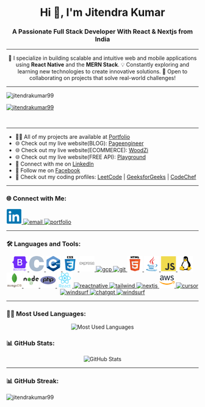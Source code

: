 


<h1 align="center">Hi 👋, I'm Jitendra Kumar</h1>
<h3 align="center">A Passionate Full Stack Developer With React & Nextjs from India</h3>

---

<p align="center">
🌟 I specialize in building scalable and intuitive web and mobile applications using <strong>React Native</strong> and the <strong>MERN Stack</strong>.  
💡 Constantly exploring and learning new technologies to create innovative solutions.  
🚀 Open to collaborating on projects that solve real-world challenges!
</p>

---
<p align="left"> <img src="https://komarev.com/ghpvc/?username=jitendrakumar99&label=Profile%20views&color=0e75b6&style=flat" alt="jitendrakumar99" /> </p>

<p align="left"> <a href="https://github.com/ryo-ma/github-profile-trophy"><img src="https://github-profile-trophy.vercel.app/?username=jitendrakumar99" alt="jitendrakumar99" /></a> </p>

<p align="left"> <a href="https://twitter.com/" target="blank"><img src="https://img.shields.io/twitter/follow/?logo=twitter&style=for-the-badge" alt="" /></a> </p>

---


- 👨‍💻 All of my projects are available at [Portfolio](https://portfolio-pink-kappa-60.vercel.app/)
- 🌐 Check out my live website(BLOG): [Pageengineer](https://pageengineer.com)
- 🌐 Check out my live website(ECOMMERCE): [WoodZi](https://woodzi.in)
- 🌐 Check out my live website(FREE API): [Playground](https://app.pageengineer.com)
- 💼 Connect with me on [LinkedIn](https://www.linkedin.com/in/jitendrakumar99/)  
- 📘 Follow me on [Facebook](https://www.facebook.com/your-username/)  
- 🧩 Check out my coding profiles: [LeetCode](https://leetcode.com/u/Jitendra_kumar11/) | [GeeksforGeeks](https://www.geeksforgeeks.org/user/kumarjitealxt/) | [CodeChef](https://www.codechef.com/users/jitendra111)

---
<h3 align="left">🌐 Connect with Me:</h3>
<p align="left">
  <a href="https://www.linkedin.com/in/jitendra-kumar-530b78260/" target="_blank" rel="noreferrer">
    <img src="https://raw.githubusercontent.com/devicons/devicon/master/icons/linkedin/linkedin-original.svg" alt="linkedin" width="40" height="40"/>
  </a>
  <a href="mailto:kumarjitendra6839@gmail.com" target="_blank" rel="noreferrer">
    <img src="https://www.vectorlogo.zone/logos/gmail/gmail-icon.svg" alt="email" width="40" height="40"/>
  </a>
  <a href="https://portfolio-pink-kappa-60.vercel.app/" target="_blank" rel="noreferrer">
  <img src="https://img.icons8.com/ios-filled/50/000000/briefcase.png" alt="portfolio" width="40" height="40"/>
</a>




</p>

---

<h3 align="left">🛠️ Languages and Tools:</h3>
<p align="center">
  <a href="https://getbootstrap.com" target="_blank" rel="noreferrer">
    <img src="https://raw.githubusercontent.com/devicons/devicon/master/icons/bootstrap/bootstrap-plain-wordmark.svg" alt="bootstrap" width="40" height="40"/>
  </a>
  <a href="https://www.cprogramming.com/" target="_blank" rel="noreferrer">
    <img src="https://raw.githubusercontent.com/devicons/devicon/master/icons/c/c-original.svg" alt="c" width="40" height="40"/>
  </a>
  <a href="https://www.w3schools.com/cpp/" target="_blank" rel="noreferrer">
    <img src="https://raw.githubusercontent.com/devicons/devicon/master/icons/cplusplus/cplusplus-original.svg" alt="cplusplus" width="40" height="40"/>
  </a>
  <a href="https://www.w3schools.com/css/" target="_blank" rel="noreferrer">
    <img src="https://raw.githubusercontent.com/devicons/devicon/master/icons/css3/css3-original-wordmark.svg" alt="css3" width="40" height="40"/>
  </a>
  <a href="https://expressjs.com" target="_blank" rel="noreferrer">
    <img src="https://raw.githubusercontent.com/devicons/devicon/master/icons/express/express-original-wordmark.svg" alt="express" width="40" height="40"/>
  </a>
  <a href="https://cloud.google.com" target="_blank" rel="noreferrer">
    <img src="https://www.vectorlogo.zone/logos/google_cloud/google_cloud-icon.svg" alt="gcp" width="40" height="40"/>
  </a>
  <a href="https://git-scm.com/" target="_blank" rel="noreferrer">
    <img src="https://www.vectorlogo.zone/logos/git-scm/git-scm-icon.svg" alt="git" width="40" height="40"/>
  </a>
  <a href="https://www.w3.org/html/" target="_blank" rel="noreferrer">
    <img src="https://raw.githubusercontent.com/devicons/devicon/master/icons/html5/html5-original-wordmark.svg" alt="html5" width="40" height="40"/>
  </a>
  <a href="https://www.java.com" target="_blank" rel="noreferrer">
    <img src="https://raw.githubusercontent.com/devicons/devicon/master/icons/java/java-original.svg" alt="java" width="40" height="40"/>
  </a>
  <a href="https://developer.mozilla.org/en-US/docs/Web/JavaScript" target="_blank" rel="noreferrer">
    <img src="https://raw.githubusercontent.com/devicons/devicon/master/icons/javascript/javascript-original.svg" alt="javascript" width="40" height="40"/>
  </a>
  <a href="https://www.linux.org/" target="_blank" rel="noreferrer">
    <img src="https://raw.githubusercontent.com/devicons/devicon/master/icons/linux/linux-original.svg" alt="linux" width="40" height="40"/>
  </a>
  <a href="https://www.mongodb.com/" target="_blank" rel="noreferrer">
    <img src="https://raw.githubusercontent.com/devicons/devicon/master/icons/mongodb/mongodb-original-wordmark.svg" alt="mongodb" width="40" height="40"/>
  </a>
  <a href="https://nodejs.org" target="_blank" rel="noreferrer">
    <img src="https://raw.githubusercontent.com/devicons/devicon/master/icons/nodejs/nodejs-original-wordmark.svg" alt="nodejs" width="40" height="40"/>
  </a>
  <a href="https://www.php.net" target="_blank" rel="noreferrer">
    <img src="https://raw.githubusercontent.com/devicons/devicon/master/icons/php/php-original.svg" alt="php" width="40" height="40"/>
  </a>
  <a href="https://reactjs.org/" target="_blank" rel="noreferrer">
    <img src="https://raw.githubusercontent.com/devicons/devicon/master/icons/react/react-original-wordmark.svg" alt="react" width="40" height="40"/>
  </a>
  <a href="https://reactnative.dev/" target="_blank" rel="noreferrer">
    <img src="https://reactnative.dev/img/header_logo.svg" alt="reactnative" width="40" height="40"/>
  </a>
  <a href="https://tailwindcss.com/" target="_blank" rel="noreferrer">
    <img src="https://www.vectorlogo.zone/logos/tailwindcss/tailwindcss-icon.svg" alt="tailwind" width="40" height="40"/>
  </a>
  <a href="https://nextjs.org/" target="_blank" rel="noreferrer">
    <img src="https://cdn.worldvectorlogo.com/logos/nextjs-2.svg" alt="nextjs" width="40" height="40"/>
  </a>
  <a href="https://aws.amazon.com/" target="_blank" rel="noreferrer">
    <img src="https://raw.githubusercontent.com/devicons/devicon/master/icons/amazonwebservices/amazonwebservices-original-wordmark.svg" alt="aws" width="40" height="40"/>
  </a>
  <a href="https://cursor.sh/" target="_blank" rel="noreferrer">
    <img src="https://avatars.githubusercontent.com/u/139895814?s=200&v=4" alt="cursor" width="40" height="40"/>
  </a>
  <a href="https://codeium.com/windsurf" target="_blank" rel="noreferrer">
    <img src="https://codeium.com/_next/static/media/codeium_logo_dark.2b2f9a63.svg" alt="windsurf" width="40" height="40"/>
  </a>
  <a href="https://openai.com/chatgpt" target="_blank" rel="noreferrer">
    <img src="https://upload.wikimedia.org/wikipedia/commons/0/04/ChatGPT_logo.svg" alt="chatgpt" width="40" height="40"/>
  </a>
<a href="https://codeium.com/windsurf" target="_blank" rel="noreferrer">
  <img src="https://avatars.githubusercontent.com/u/127962339?s=200&v=4" alt="windsurf" width="40" height="40"/>
</a>



</p>


---

<h3 align="left">🧑‍💻 Most Used Languages:</h3>
<p align="center">
  <img height="180" src="https://github-readme-stats.vercel.app/api/top-langs?username=jitendrakumar99&show_icons=true&locale=en&layout=compact&theme=radical" alt="Most Used Languages" />
</p>

<h3 align="left">📊 GitHub Stats:</h3>
<p align="center">
  <img height="180" src="https://github-readme-stats.vercel.app/api?username=jitendrakumar99&show_icons=true&locale=en&theme=radical" alt="GitHub Stats" />
</p>

---
<h3 align="left">📊 GitHub Streak:</h3>
<p><img align="center" src="https://github-readme-streak-stats.herokuapp.com/?user=jitendrakumar99&" alt="jitendrakumar99" /></p>


